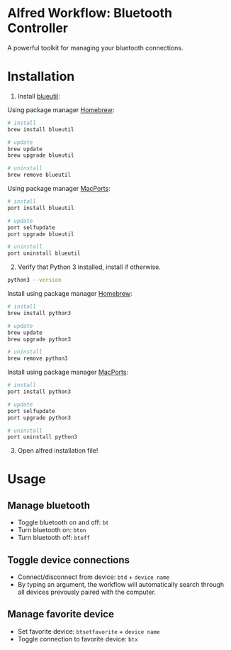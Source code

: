 # Alfred Workflow: Bluetooth Controller
A powerful toolkit for managing your bluetooth connections.

# Installation
1. Install [blueutil](http://www.frederikseiffert.de/blueutil/): 

Using package manager [Homebrew](https://brew.sh/):

```sh
# install
brew install blueutil

# update
brew update
brew upgrade blueutil

# uninstall
brew remove blueutil
```

Using package manager [MacPorts](https://www.macports.org/):

```sh
# install
port install blueutil

# update
port selfupdate
port upgrade blueutil

# uninstall
port uninstall blueutil
```

2. Verify that Python 3 installed, install if otherwise.
```sh
python3 --version
```


Install using package manager [Homebrew](https://brew.sh/):

```sh
# install
brew install python3

# update
brew update
brew upgrade python3

# uninstall
brew remove python3
```


Install using package manager [MacPorts](https://www.macports.org/):

```sh
# install
port install python3

# update
port selfupdate
port upgrade python3

# uninstall
port uninstall python3
```


3. Open alfred installation file!


# Usage

## Manage bluetooth
- Toggle bluetooth on and off: `bt`
- Turn bluetooth on: `bton`
- Turn bluetooth off: `btoff`

## Toggle device connections
- Connect/disconnect from device: `btd` + `device name`
- By typing an argument, the workflow will automatically search through all devices prevously paired with the computer.

## Manage favorite device
- Set favorite device: `btsetfavorite` + `device name`
- Toggle connection to favorite device: `btx`
